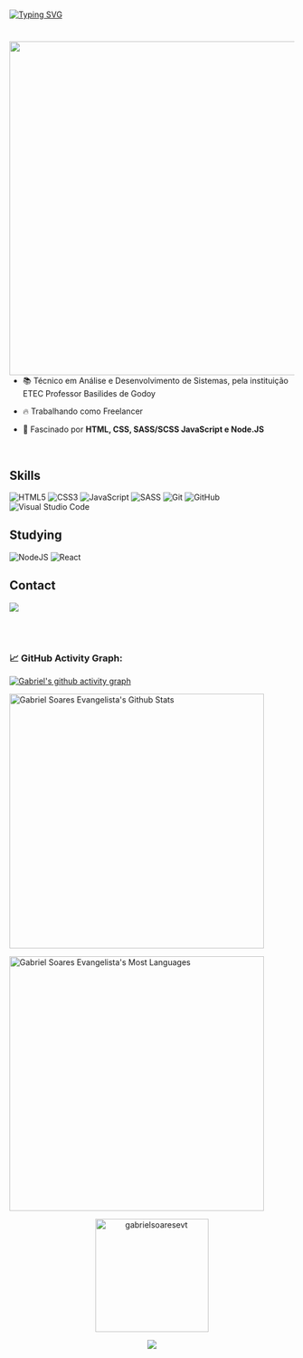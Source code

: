<br>

[![Typing SVG](https://readme-typing-svg.herokuapp.com/?color=e6e6e6&size=35&center=true&vCenter=true&width=1000&lines=Olá!+Eu+sou+Gabriel+S.+Evangelista;Conheça+um+pouco+sobre+mim!;Bem-vindo!+:%29)](https://git.io/typing-svg)

#

<img align="right" height="590em" src="https://raw.githubusercontent.com/gist/gabrielsoaresevt/6044562a91762abe64472b29d36dec9f/raw/e390fc8e751712a95800d235937cc7149594d6dc/githubcard.svg"/>

<!-- <p align="left"> <img src="https://komarev.com/ghpvc/?username=gabrielsoaresevt&color=yellow" alt="Profile views" /> </p> -->

- 📚 Técnico em Análise e Desenvolvimento de Sistemas, pela instituição ETEC Professor Basilides de Godoy

- 🔥 Trabalhando como Freelancer

- 💬 Fascinado por **HTML, CSS, SASS/SCSS JavaScript e Node.JS**

<!-- - 👨‍💻 Veja mais em: [my-website.dev](https://my-website.dev) --> 

<br>

## Skills
![HTML5](https://img.shields.io/badge/html5-%23E34F26.svg?style=for-the-badge&logo=html5&logoColor=white)
![CSS3](https://img.shields.io/badge/css3-%231572B6.svg?style=for-the-badge&logo=css3&logoColor=white)
![JavaScript](https://img.shields.io/badge/javascript-%23323330.svg?style=for-the-badge&logo=javascript&logoColor=%23F7DF1E)
![SASS](https://img.shields.io/badge/SASS-hotpink.svg?style=for-the-badge&logo=SASS&logoColor=white)
![Git](https://img.shields.io/badge/git-%23F05033.svg?style=for-the-badge&logo=git&logoColor=white)
![GitHub](https://img.shields.io/badge/github-%23121011.svg?style=for-the-badge&logo=github&logoColor=white)
![Visual Studio Code](https://img.shields.io/badge/Visual%20Studio%20Code-0078d7.svg?style=for-the-badge&logo=visual-studio-code&logoColor=white)

## Studying
![NodeJS](https://img.shields.io/badge/node.js-6DA55F?style=for-the-badge&logo=node.js&logoColor=white)
![React](https://img.shields.io/badge/react-%2320232a.svg?style=for-the-badge&logo=react&logoColor=%2361DAFB)

## Contact

<div> 
  <a href="https://www.linkedin.com/in/gabriel-soares-a971391b1/" target="_blank"><img src="https://img.shields.io/badge/LinkedIn-0077B5?style=for-the-badge&logo=linkedin&logoColor=white" target="_blank"></a>
</div>

<br><br>

### 📈 GitHub Activity Graph:
[![Gabriel's github activity graph](https://github-readme-activity-graph.cyclic.app/graph?username=gabrielsoaresevt&theme=github-compact)](https://github.com/gabrielsoaresevt/github-readme-activity-graph)

<p align="left">
<img width="450em" src="https://github-readme-stats.vercel.app/api?username=gabrielsoaresevt&show_icons=true&theme=github_dark" alt="Gabriel Soares Evangelista's Github Stats"/>
</p>
<p>
<img width="450em" src="https://github-readme-stats.vercel.app/api/top-langs/?username=gabrielsoaresevt&layout=compact&theme=github_dark" alt="Gabriel Soares Evangelista's Most Languages"/>
</p>

<p align="center">
 <img src="https://github-readme-stats.vercel.app/api/wakatime/?username=gabrielsoaresevt&layout=compact&&theme=dracula" alt="gabrielsoaresevt" height="200em"/>
</p> 

<p align="center">
  <img src="https://github-profile-trophy.vercel.app/?username=gabrielsoaresevt&theme=onestar&row=2&no-bg=true&column=3&margin-w=15&margin-h=15" />
</p>
